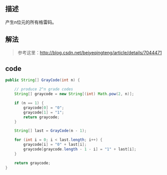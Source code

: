 ##  描述

产生n位元的所有格雷码。

## 解法

> 参考这里：http://blog.csdn.net/beiyeqingteng/article/details/7044471

## code

```java
public String[] GrayCode(int n) {

    // produce 2^n grade codes
    String[] graycode = new String[(int) Math.pow(2, n)];

    if (n == 1) {
        graycode[0] = "0";
        graycode[1] = "1";
        return graycode;
    }

    String[] last = GrayCode(n - 1);

    for (int i = 0; i < last.length; i++) {
        graycode[i] = "0" + last[i];
        graycode[graycode.length - 1 - i] = "1" + last[i];
    }

    return graycode;
}
```
